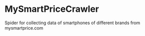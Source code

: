 # MySmartPriceCrawler
Spider for collecting data of smartphones of different brands from mysmartprice.com
